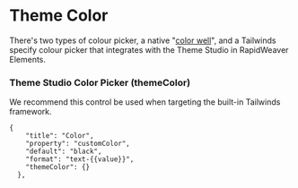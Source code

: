 # Theme Color

There's two types of colour picker, a native "[color well](color.md)", and a Tailwinds specify colour picker that integrates with the Theme Studio in RapidWeaver Elements.

### Theme Studio Color Picker (themeColor)

We recommend this control be used when targeting the built-in Tailwinds framework.

```
{
	"title": "Color",
	"property": "customColor",
	"default": "black",
	"format": "text-{{value}}",
	"themeColor": {}
  },
```
